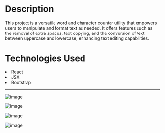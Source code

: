 <h1>Description</h1> This project is a versatile word and character counter utility that empowers
users to manipulate and format text as needed. It offers features such as the removal of
extra spaces, text copying, and the conversion of text between uppercase and lowercase,
enhancing text editing capabilities.

<h1>Technologies Used</h1>
<li>React</li>
<li>JSX</li>
<li>Bootstrap</li>

-----------------------------------------------------------------------------------------------------------


![image](https://github.com/Dshivamthakur/Textutils/assets/88136860/3d6fdd83-4f16-40e7-86be-725a6ade44c4)

![image](https://github.com/Dshivamthakur/Textutils/assets/88136860/a809f50f-39b0-485b-843e-2c28d09428c8)

![image](https://github.com/Dshivamthakur/Textutils/assets/88136860/d4929bac-fb03-4e07-9c5f-1f788dc50235)

![image](https://github.com/Dshivamthakur/Textutils/assets/88136860/00b7ee4c-2464-4376-a23a-2a5d27d4d3cb)
